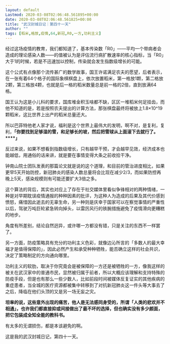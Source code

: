 ```yaml
---
layout: default
Lastmod: 2020-03-08T02:06:48.561895+00:00
date: 2020-03-08T02:06:48.561825+00:00
title: "武汉封城日记｜第四十一天"
author: ""
tags: [稻米,格放,疫情,64,新冠,R0,一方,功利主义]
---
```


经过这场疫情的教育，我们都知道了，基本传染数「R0」——平均一个带病者会造成的理论感染人数——的值被认为是评估流行病扩散速率的核心指标，当「R0」大于1的时候，若是不迅速加以控制，传染就会发生指数级增长的可能。

这个公式有点像那个流传甚广的数学故事，国王许诺满足农夫的愿望，后者表示，在一张有着64个格子的国际象棋棋盘上，依次放置稻米，第一格放1颗，第二格放2颗，第三格放4颗，也就是后一格的稻米数量总是前一格的2倍，直到放满64格。

国王认为这是小儿科的要求，国库堆金积玉啥都不缺，区区一堆稻米何足挂齿，而他不知道的是，若是按照农夫提出的计算方法，那张棋盘最终将被放上1.8×10^19颗稻米，这比世界上出产的稻米总量还大。

所以巴菲特他老人家才说，福利是这个世界上最伟大的发明，啊不对，是复利，复利，**「你要找到足够湿的雪，和足够长的坡，然后把雪球从上面滚下去就行了。****」**

反过来说，如果不想看到指数级增长，只有越早干预，才会越早见效，经济成本也能越低，用通俗的话来讲，就是要在事情变得大条之前收拾干净。

钟南山院士团队发表的那篇论文就是说的这个道理，和目前的管治进度相比，如果更早5天开始防控，新冠肺炎的感染人数总量将会比现在减少2/3，而如果防控再晚上5天，感染规模则有可能还要扩大3倍之多。

这个算法的背后，其实也对应上了存在于社交媒体里看似争锋相对的两种情绪，一种是对早期耽误疫情通报的种种因素的批评，为这种人为造成的后果及其代价感到愤怒，痛惜因此逝去的无辜生命，另一种则是庆幸于国家可以在察觉事情的严重性以后，驾驶万吨巨轮紧急转向掉头，以雷厉风行的铁腕措施避免了疫情滑向更糟糕的地步。

角度有所差别，结论自然迥异，或许哪一方都没有错，只是关注的东西不一样罢了。

另一方面，防疫策略具有充分的功利主义色彩，就像边沁所言的「多数人的最大幸福才是值得保障的」，因此必然产生和承受种种牺牲，能否确立这样的社会共识，决定了策略制定的方向通向哪里。

功利主义的软肋，取决于你究竟会是被保障的一方还是被牺牲的一方，像我这样的被关在武汉家中的普通市民，显然被归属于前者，所以大概应该理解和支持特殊的防疫手段，但是也有那么一些少数人，比如前段时间被媒体反复证实的其他疾病的重症患者，当全城的医疗资源都被集中转移到了对抗新冠肺炎这一件头等大事去了之后，降临在他们头顶的又是另一场无妄之灾。

**坦率的说，这些意外出现的痛苦，他人是无法感同身受的，所谓「人类的悲欢并不相通」，也许我们都直接抑或间接做出了最不坏的选择，但也确实没有多少颜面，把它包装成全知全能的教科书。**

有太多的无谓损伤，都是本该避免的啊。

这是我的武汉封城日记，第四十一天。

